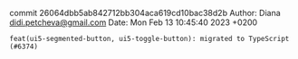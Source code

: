 commit 26064dbb5ab842712bb304aca619cd10bac38d2b
Author: Diana <didi.petcheva@gmail.com>
Date:   Mon Feb 13 10:45:40 2023 +0200

    feat(ui5-segmented-button, ui5-toggle-button): migrated to TypeScript (#6374)
